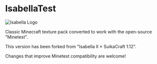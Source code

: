 # IsabellaTest

![Isabella Logo](https://raw.githubusercontent.com/zayuim/IsabellaTest/master/IsabellaTest%20v0/screenshot.png)

Classic Minecraft texture pack converted to work with the open-source "Minetest".

This version has been forked from "Isabella II × SuikaCraft 1.12".

Changes that improve Minetest compatibility are welcome!
